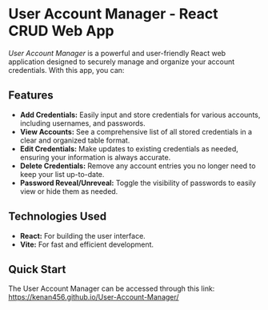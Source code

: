 # User Account Manager - React CRUD Web App

*User Account Manager* is a powerful and user-friendly React web application designed to securely manage and organize your account credentials. With this app, you can:

## Features

- **Add Credentials:** Easily input and store credentials for various accounts, including usernames, and passwords.
- **View Accounts:** See a comprehensive list of all stored credentials in a clear and organized table format.
- **Edit Credentials:** Make updates to existing credentials as needed, ensuring your information is always accurate.
- **Delete Credentials:** Remove any account entries you no longer need to keep your list up-to-date.
- **Password Reveal/Unreveal:** Toggle the visibility of passwords to easily view or hide them as needed.

## Technologies Used

- **React:** For building the user interface.
- **Vite:** For fast and efficient development.

## Quick Start

The User Account Manager can be accessed through this link: https://kenan456.github.io/User-Account-Manager/

